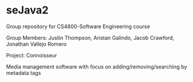 # seJava2

Group repository for CS4800-Software Engineering course

Group Members:  Justin Thompson, Aristan Galindo, Jacob Crawford, Jonathan Vallejo Romero

Project: Connoisseur

Media management software with focus on adding/removing/searching by metadata tags
